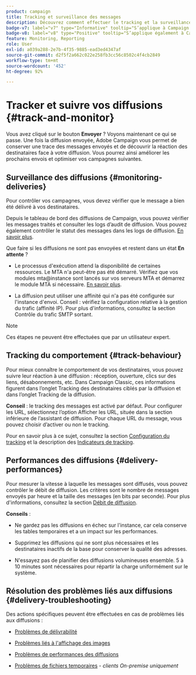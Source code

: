 ```yaml
---
product: campaign
title: Tracking et surveillance des messages
description: Découvrez comment effectuer le tracking et la surveillance des messages
badge-v7: label="v7" type="Informative" tooltip="S’applique à Campaign Classic v7"
badge-v8: label="v8" type="Positive" tooltip="S’applique également à Campaign v8"
feature: Monitoring, Reporting
role: User
exl-id: a039a288-2e7b-4f35-9885-ead3ed4347af
source-git-commit: d2f5f2a662c022e258fb3cc56c8502c4f4cb2849
workflow-type: tm+mt
source-wordcount: '452'
ht-degree: 92%

---
```


# Tracker et suivre vos diffusions {#track-and-monitor}

Vous avez cliqué sur le bouton **Envoyer** ? Voyons maintenant ce qui se passe. Une fois la diffusion envoyée, Adobe Campaign vous permet de conserver une trace des messages envoyés et de découvrir la réaction des destinataires face à votre diffusion. Vous pourrez ainsi améliorer les prochains envois et optimiser vos campagnes suivantes.

## Surveillance des diffusions {#monitoring-deliveries}

Pour contrôler vos campagnes, vous devez vérifier que le message a bien été délivré à vos destinataires.

Depuis le tableau de bord des diffusions de Campaign, vous pouvez vérifier les messages traités et consulter les logs d’audit de diffusion.
Vous pouvez également contrôler le statut des messages dans les logs de diffusion. [En savoir plus](about-delivery-monitoring.md).

Que faire si les diffusions ne sont pas envoyées et restent dans un état **En attente** ?

* Le processus d&#39;exécution attend la disponibilité de certaines ressources. Le MTA n&#39;a peut-être pas été démarré.
Vérifiez que vos modules mta@instance sont lancés sur vos serveurs MTA et démarrez le module MTA si nécessaire. [En savoir plus](../../production/using/administration.md).

* La diffusion peut utiliser une affinité qui n&#39;a pas été configurée sur l&#39;instance d&#39;envoi.
Conseil : vérifiez la configuration relative à la gestion du trafic (affinité IP). Pour plus d&#39;informations, consultez la section Contrôle du trafic SMTP sortant.

>[!NOTE]
>
>Ces étapes ne peuvent être effectuées que par un utilisateur expert.

## Tracking du comportement {#track-behaviour}

Pour mieux connaître le comportement de vos destinataires, vous pouvez suivre leur réaction à une diffusion : réception, ouverture, clics sur des liens, désabonnements, etc. Dans Campaign Classic, ces informations figurent dans l’onglet Tracking des destinataires ciblés par la diffusion et dans l’onglet Tracking de la diffusion.

**Conseil** : le tracking des messages est activé par défaut. Pour configurer les URL, sélectionnez lʼoption Afficher les URL, située dans la section inférieure de l’assistant de diffusion. Pour chaque URL du message, vous pouvez choisir dʼactiver ou non le tracking.

Pour en savoir plus à ce sujet, consultez la section [Configuration du tracking](how-to-configure-tracked-links.md) et la description des [Indicateurs de tracking](../../reporting/using/delivery-reports.md#tracking-indicators).

## Performances des diffusions {#delivery-performances}

Pour mesurer la vitesse à laquelle les messages sont diffusés, vous pouvez contrôler le débit de diffusion. Les critères sont le nombre de messages envoyés par heure et la taille des messages (en bits par seconde). Pour plus d&#39;informations, consultez la section [Débit de diffusion](../../reporting/using/global-reports.md#delivery-throughput).

**Conseils** :

* Ne gardez pas les diffusions en échec sur l&#39;instance, car cela conserve les tables temporaires et a un impact sur les performances.

* Supprimez les diffusions qui ne sont plus nécessaires et les destinataires inactifs de la base pour conserver la qualité des adresses.

* N&#39;essayez pas de planifier des diffusions volumineuses ensemble. 5 à 10 minutes sont nécessaires pour répartir la charge uniformément sur le système.

## Résolution des problèmes liés aux diffusions {#delivery-troubleshooting}

Des actions spécifiques peuvent être effectuées en cas de problèmes liés aux diffusions :

* [Problèmes de délivrabilité](../../production/using/performance-and-throughput-issues.md#deliverability_issues)

* [Problèmes liés à l&#39;affichage des images](../../production/using/image-display-issues.md)

* [Problèmes de performances des diffusions](delivery-performances.md)

* [Problèmes de fichiers temporaires](../../production/using/temporary-files.md) - *clients On-premise uniquement*

